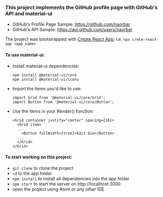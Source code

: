 
### This project implements the GitHub profile page with GitHub's API and material-ui

- GitHub's Profile Page Sample: https://github.com/naorbar
- GitHub's API Sample: https://api.github.com/users/naorbar

The project was bootstrapped with [Create React App](https://github.com/facebook/create-react-app); i.e. `npx crete-react-app <app_name>`

#### To use material-ui:
- Install material-ui dependencies:
  ```
  npm install @material-ui/core
  npm install @material-ui/icons
  ```
- Import the items you'd like to use:
  ```
  import Grid from '@material-ui/core/Grid';
  import Button from '@material-ui/core/Button';
  ```
- Use the items in your Render() function:
  ```
  <Grid container justify="center" spacing={16}>
    <Grid item>
    ...
      <Button fullWidth={true}>Edit bio</Button>
    ...
    </Grid>
  </Grid>
  ```
#### To start working on this project:
- `git clone` to clone the project
- `cd` to the app folder
- `npm install` to install all dependencies into the app folder
- `npm start` to start the server on http://localhost:3000
- open the project using Atom or any other IDE
